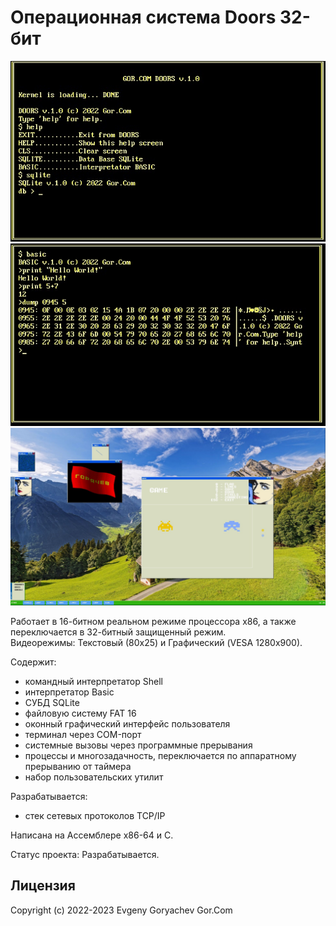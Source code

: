 # Операционная система Doors 32-бит

![Screenshot2.jpg](Screenshot2.jpg)  
![Screenshot1.jpg](Screenshot1.jpg)
![Screenshot3.jpg](Screenshot3.jpg)

Работает в 16-битном реальном режиме процессора x86, а также переключается в 32-битный защищенный режим.  
Видеорежимы: Текстовый (80x25) и Графический (VESA 1280х900).

Содержит:
- командный интерпретатор Shell
- интерпретатор Basic
- СУБД SQLite
- файловую систему FAT 16
- оконный графический интерфейс пользователя
- терминал через COM-порт
- системные вызовы через программные прерывания
- процессы и многозадачность, переключается по аппаратному прерыванию от таймера
- набор пользовательских утилит

Разрабатывается:
- стек сетевых протоколов TCP/IP

Написана на Ассемблере x86-64 и C.

Статус проекта: Разрабатывается.


## Лицензия

Copyright (c) 2022-2023 Evgeny Goryachev
Gor.Com 